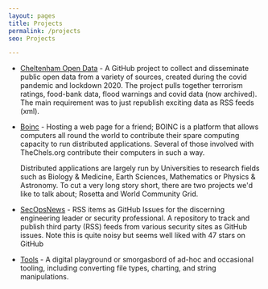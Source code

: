 ```yaml
---
layout: pages
title: Projects
permalink: /projects
seo: Projects

---
```


- [Cheltenham Open Data](https://cod.thechels.uk) - A GitHub project to collect and disseminate public open data from a variety of sources, created during the covid pandemic and lockdown 2020. The project pulls together terrorism ratings, food-bank data, flood warnings and covid data (now archived). The main requirement was to just republish exciting data as RSS feeds (xml).

- [Boinc](https://boinc.thechels.uk) - Hosting a web page for a friend; BOINC is a platform that allows computers all round the world to contribute their spare computing capacity to run distributed applications. Several of those involved with TheChels.org contribute their computers in such a way.

  Distributed applications are largely run by Universities to research fields such as Biology & Medicine, Earth Sciences, Mathematics or Physics & Astronomy. To cut a very long story short, there are two projects we'd like to talk about; Rosetta and World Community Grid.

- [SecOpsNews](https://github.com/SecOpsNews/news) - RSS items as GitHub Issues for the discerning engineering leader or security professional. A repository to track and publish third party (RSS) feeds from various security sites as GitHub issues. Note this is quite noisy but seems well liked with 47 stars on GitHub


- [Tools](https://tools.thechels.uk) - A digital playground or smorgasbord of ad-hoc and occasional tooling, including converting file types, charting, and string manipulations.
